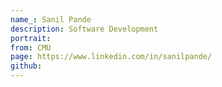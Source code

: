 ```yaml
---
name_: Sanil Pande
description: Software Development
portrait:
from: CMU
page: https://www.linkedin.com/in/sanilpande/
github:
---
```

